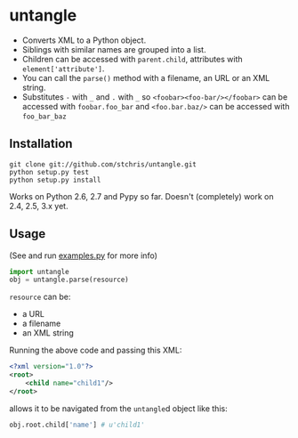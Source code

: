 untangle 
========

* Converts XML to a Python object. 
* Siblings with similar names are grouped into a list. 
* Children can be accessed with ``parent.child``, attributes with ``element['attribute']``.
* You can call the ``parse()`` method with a filename, an URL or an XML string.
* Substitutes ``-`` with ``_`` and ``.`` with ``_`` so ``<foobar><foo-bar/></foobar>`` can be accessed with ``foobar.foo_bar``
 and ``<foo.bar.baz/>`` can be accessed with ``foo_bar_baz``

Installation
------------

```
git clone git://github.com/stchris/untangle.git
python setup.py test
python setup.py install
```

Works on Python 2.6, 2.7 and Pypy so far. Doesn't (completely) work on 2.4, 2.5, 3.x yet.

Usage
-----
(See and run <a href="https://github.com/stchris/untangle/blob/master/examples.py">examples.py</a> for more info)

```python
import untangle
obj = untangle.parse(resource)
```

``resource`` can be:

* a URL
* a filename
* an XML string

Running the above code and passing this XML:

```xml
<?xml version="1.0"?>
<root>
	<child name="child1"/>
</root>
```
allows it to be navigated from the ``untangle``d object like this:

```python
obj.root.child['name'] # u'child1'
```

